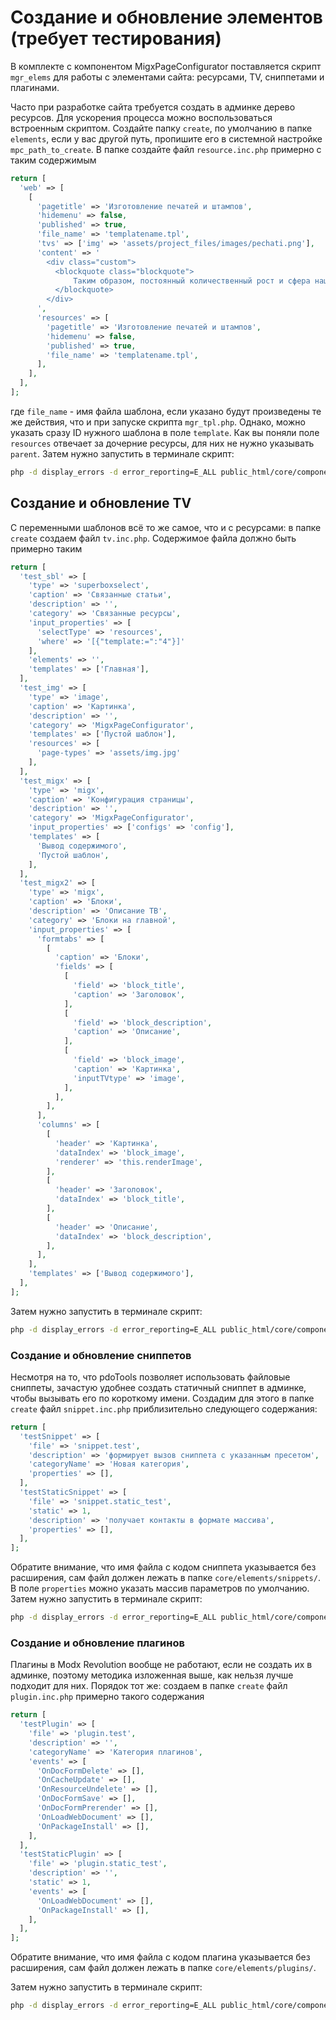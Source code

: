 # Создание и обновление элементов (требует тестирования)

В комплекте с компонентом MigxPageConfigurator поставляется скрипт `mgr_elems` для работы с элементами сайта: ресурсами, TV, сниппетами и плагинами.

Часто при разработке сайта требуется создать в админке дерево ресурсов. Для ускорения процесса можно воспользоваться встроенным скриптом. Создайте папку `create`, по умолчанию в папке `elements`, если у вас другой путь, пропишите его в системной настройке `mpc_path_to_create`. В папке создайте файл `resource.inc.php` примерно с таким содержимым

```php
return [
  'web' => [
    [
      'pagetitle' => 'Изготовление печатей и штампов',
      'hidemenu' => false,
      'published' => true,
      'file_name' => 'templatename.tpl',
      'tvs' => ['img' => 'assets/project_files/images/pechati.png'],
      'content' => '
        <div class="custom">
          <blockquote class="blockquote">
              Таким образом, постоянный количественный рост и сфера нашей активности однозначно определяет каждого участника как способного принимать собственные решения касаемо стандартных подходов.
          </blockquote>
        </div>
      ',
      'resources' => [
        'pagetitle' => 'Изготовление печатей и штампов',
        'hidemenu' => false,
        'published' => true,
        'file_name' => 'templatename.tpl',
      ],
    ],
  ],
];
```

где `file_name` - имя файла шаблона, если указано будут произведены те же действия, что и при запуске скрипта `mgr_tpl.php`. Однако, можно указать сразу ID нужного шаблона в
поле `template`. Как вы поняли поле `resources` отвечает за дочерние ресурсы, для них не нужно указывать `parent`.
Затем нужно запустить в терминале скрипт:

```sh
php -d display_errors -d error_reporting=E_ALL public_html/core/components/migxpageconfigurator/console/mgr_elems.php resource
```

## Создание и обновление TV

С переменными шаблонов всё то же самое, что и с ресурсами: в папке `create` создаем файл `tv.inc.php`. Содержимое файла должно быть примерно таким

```php
return [
  'test_sbl' => [
    'type' => 'superboxselect',
    'caption' => 'Связанные статьи',
    'description' => '',
    'category' => 'Связанные ресурсы',
    'input_properties' => [
      'selectType' => 'resources',
      'where' => '[{"template:=":"4"}]'
    ],
    'elements' => '',
    'templates' => ['Главная'],
  ],
  'test_img' => [
    'type' => 'image',
    'caption' => 'Картинка',
    'description' => '',
    'category' => 'MigxPageConfigurator',
    'templates' => ['Пустой шаблон'],
    'resources' => [
      'page-types' => 'assets/img.jpg'
    ],
  ],
  'test_migx' => [
    'type' => 'migx',
    'caption' => 'Конфигурация страницы',
    'description' => '',
    'category' => 'MigxPageConfigurator',
    'input_properties' => ['configs' => 'config'],
    'templates' => [
      'Вывод содержимого',
      'Пустой шаблон',
    ],
  ],
  'test_migx2' => [
    'type' => 'migx',
    'caption' => 'Блоки',
    'description' => 'Описание ТВ',
    'category' => 'Блоки на главной',
    'input_properties' => [
      'formtabs' => [
        [
          'caption' => 'Блоки',
          'fields' => [
            [
              'field' => 'block_title',
              'caption' => 'Заголовок',
            ],
            [
              'field' => 'block_description',
              'caption' => 'Описание',
            ],
            [
              'field' => 'block_image',
              'caption' => 'Картинка',
              'inputTVtype' => 'image',
            ],
          ],
        ],
      ],
      'columns' => [
        [
          'header' => 'Картинка',
          'dataIndex' => 'block_image',
          'renderer' => 'this.renderImage',
        ],
        [
          'header' => 'Заголовок',
          'dataIndex' => 'block_title',
        ],
        [
          'header' => 'Описание',
          'dataIndex' => 'block_description',
        ],
      ],
    ],
    'templates' => ['Вывод содержимого'],
  ],
];
```

Затем нужно запустить в терминале скрипт:

```sh
php -d display_errors -d error_reporting=E_ALL public_html/core/components/migxpageconfigurator/console/mgr_elems.php tv
```

### Создание и обновление сниппетов

Несмотря на то, что pdoTools позволяет использовать файловые сниппеты, зачастую удобнее создать статичный сниппет в админке, чтобы вызывать его по короткому имени. Создадим для этого в папке `create` файл `snippet.inc.php` приблизительно следующего содержания:

```php
return [
  'testSnippet' => [
    'file' => 'snippet.test',
    'description' => 'формирует вызов сниппета с указанным пресетом',
    'categoryName' => 'Новая категория',
    'properties' => [],
  ],
  'testStaticSnippet' => [
    'file' => 'snippet.static_test',
    'static' => 1,
    'description' => 'получает контакты в формате массива',
    'properties' => [],
  ],
];
```

Обратите внимание, что имя файла с кодом сниппета указывается без расширения, сам файл должен лежать в папке `core/elements/snippets/`. В поле `properties` можно указать массив параметров по умолчанию.
Затем нужно запустить в терминале скрипт:

```sh
php -d display_errors -d error_reporting=E_ALL public_html/core/components/migxpageconfigurator/console/mgr_elems.php snippet
```

### Создание и обновление плагинов

Плагины в Modx Revolution вообще не работают, если не создать их в админке, поэтому методика изложенная выше, как нельзя лучше подходит для них. Порядок тот же: создаем в папке `create` файл `plugin.inc.php` примерно такого содержания

```php
return [
  'testPlugin' => [
    'file' => 'plugin.test',
    'description' => '',
    'categoryName' => 'Категория плагинов',
    'events' => [
      'OnDocFormDelete' => [],
      'OnCacheUpdate' => [],
      'OnResourceUndelete' => [],
      'OnDocFormSave' => [],
      'OnDocFormPrerender' => [],
      'OnLoadWebDocument' => [],
      'OnPackageInstall' => [],
    ],
  ],
  'testStaticPlugin' => [
    'file' => 'plugin.static_test',
    'description' => '',
    'static' => 1,
    'events' => [
      'OnLoadWebDocument' => [],
      'OnPackageInstall' => [],
    ],
  ],
];
```

Обратите внимание, что имя файла с кодом плагина указывается без расширения, сам файл должен лежать в папке `core/elements/plugins/`.

Затем нужно запустить в терминале скрипт:

```sh
php -d display_errors -d error_reporting=E_ALL public_html/core/components/migxpageconfigurator/console/mgr_elems.php plugin
```
